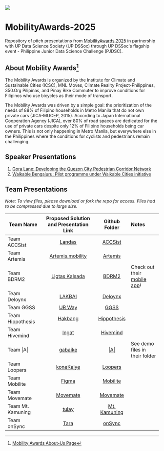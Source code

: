 <img src="https://scontent.fmnl25-4.fna.fbcdn.net/v/t39.30808-6/231224589_347492440424552_770858916976677193_n.png?_nc_cat=100&ccb=1-7&_nc_sid=cc71e4&_nc_eui2=AeHJdTPHaTVY53tAVCK4peAnlcOgzp9ZhjeVw6DOn1mGN3xW2haHDdXnZFv-bgkH0a-uTkY7emO_Erc6zFZTvzi9&_nc_ohc=ZPC5e7BIgGsQ7kNvwFPtEpa&_nc_oc=AdmkDfuZJf7oN1P5-KVEBN3Ua6NvvsQKUOnfmO-dnPtJy_YVR1i0nM6jRcRyLACos6g&_nc_zt=23&_nc_ht=scontent.fmnl25-4.fna&_nc_gid=w4fIVuIvkU242vW46007QA&oh=00_AfG8vBELMcxYChkVyEMRggibftDPJ_ZcxrE2pRAQuEc51w&oe=67FC518D">

# MobilityAwards-2025
Repository of pitch presentations from [MobilityAwards 2025](https://www.mobilityawards.org/) in partnership with UP Data Science Society (UP DSSoc) through UP DSSoc's flagship event - Philippine Junior Data Science Challenge (PJDSC).

## About Mobility Awards[^1]
The Mobility Awards is organized by the Institute for Climate and Sustainable Cities (ICSC), MNL Moves, Climate Reality Project-Philippines, 350.Org Pilipinas, and Pinay Bike Commuter to improve conditions for Filipinos who use bicycles as their mode of transport. 

The Mobility Awards was driven by a simple goal: the prioritization of the needs of 88% of Filipino households in Metro Manila that do not own private cars (JICA-MUCEP, 2015). According to Japan International Cooperation Agency (JICA), over 80% of road spaces are dedicated for the use of private cars despite only 12% of Filipino households being car owners. This is not only happening in Metro Manila, but everywhere else in the Philippines where the conditions for cyclists and pedestrians remain challenging.

[^1]: [Mobility Awards About-Us Page](https://www.mobilityawards.org/about/)

## Speaker Presentations

1. [Gora Lane: Developing the Quezon City Pedestrian Corridor Network](https://github.com/UP-DSSoc/MobilityAwards-2025/blob/main/Speaker%20Presentations/Program%20Proper%20-%20HACK-A-STREET.pdf)
2. [Walkable Bengaluru: Pilot programme under Walkable Cities initiative](https://github.com/UP-DSSoc/MobilityAwards-2025/blob/main/Speaker%20Presentations/Talk%20-%20Walkable%20Bengaluru.pdf)

## Team Presentations
_Note: To view files, please download or fork the repo for access. Files had to be compressed due to large size._

| **Team Name**  | **Proposed Solution and Presentation Link** | **Github Folder** | **Notes** |
| --- | :---: | :---: | :--- | 
| Team ACCSist | [Landas](https://github.com/UP-DSSoc/MobilityAwards-2025/blob/main/Team%20Presentations/Team%20ACSSist/%5BACCSist%5D%20HACK-A-STREET%20Pre-Work%20Kit1.pdf)| [ACCSist](https://github.com/UP-DSSoc/MobilityAwards-2025/tree/main/Team%20Presentations/Team%20ACSSist) |
| Team Artemis | [Artemis.mobility](https://github.com/UP-DSSoc/MobilityAwards-2025/blob/main/Team%20Presentations/Team%20Artemis/ArtemisPH-HACK-A-STREET-Pre-Work-Kit.pdf) | [Artemis](https://github.com/UP-DSSoc/MobilityAwards-2025/tree/main/Team%20Presentations/Team%20Artemis) | 
| Team BDRM2 |  [Ligtas Kalsada](https://github.com/UP-DSSoc/MobilityAwards-2025/blob/main/Team%20Presentations/Team%20BDRM2/LIGTAS%20PPT.pdf) | [BDRM2](https://github.com/UP-DSSoc/MobilityAwards-2025/tree/main/Team%20Presentations/Team%20BDRM2) | Check out their [mobile app](https://www.figma.com/design/HCAcomnxJ2i3IMPxKbnGty/Mobile-App?node-id=0-1&p=f&t=Ttdv2fT5yHx5qbkL-0)!|
| Team Deloynx | [LAKBAI](https://github.com/UP-DSSoc/MobilityAwards-2025/blob/main/Team%20Presentations/Team%20Delonyx/LAKBAI.pdf) | [Deloynx](https://github.com/UP-DSSoc/MobilityAwards-2025/tree/main/Team%20Presentations/Team%20Delonyx) | |
| Team GGSS |  [UR Way](https://github.com/UP-DSSoc/MobilityAwards-2025/blob/main/Team%20Presentations/Team%20GGSS/GGSS_URWAY.pdf) | [GGSS](https://github.com/UP-DSSoc/MobilityAwards-2025/tree/main/Team%20Presentations/Team%20GGSS) |
| Team Hippothesis | [Hakbang](https://github.com/UP-DSSoc/MobilityAwards-2025/blob/main/Team%20Presentations/Team%20Hippothesis/Team%20Hippothesis%20Presentation.pdf) | [Hippothesis](https://github.com/UP-DSSoc/MobilityAwards-2025/tree/main/Team%20Presentations/Team%20Hippothesis) |
| Team Hivemind | [Ingat](https://github.com/UP-DSSoc/MobilityAwards-2025/blob/main/Team%20Presentations/Team%20Hivemind/Hivemind%20HACK-A-STREET%20Pre-Work%20Kit.pdf) | [Hivemind](https://gith\|ub.com/UP-DSSoc/MobilityAwards-2025/tree/main/Team%20Presentations/Team%20Hivemind) |
| Team \|A\| | [gabaike](https://github.com/UP-DSSoc/MobilityAwards-2025/blob/main/Team%20Presentations/Team%20IAI/Team%20IAI_Gab.ai.ke.pdf)| [\|A\|](https://github.com/UP-DSSoc/MobilityAwards-2025/tree/main/Team%20Presentations/Team%20IAI) | See demo files in their folder |
| Team Loopers | [koneKalye](https://github.com/UP-DSSoc/MobilityAwards-2025/blob/main/Team%20Presentations/Team%20Loopers/koneKalye.pdf) | [Loopers](https://github.com/UP-DSSoc/MobilityAwards-2025/tree/main/Team%20Presentations/Team%20Loopers) |
| Team Mobilite | [Figma](https://www.figma.com/design/AxEBDUKvjQnyDMSfYPeGUi/Bagtas?node-id=2-11&t=dgStMMpRxpD9YImv-1) | [Mobilite](https://github.com/UP-DSSoc/MobilityAwards-2025/tree/main/Team%20Presentations/Team%20Mobilite) |
| Team Movemate | [Movemate](https://github.com/UP-DSSoc/MobilityAwards-2025/blob/main/Team%20Presentations/Team%20Movemate/Movemate%20Presentation.pdf) | [Movemate](https://github.com/UP-DSSoc/MobilityAwards-2025/tree/main/Team%20Presentations/Team%20Movemate) |
| Team Mt. Kamuning | [tulay](https://github.com/UP-DSSoc/MobilityAwards-2025/blob/main/Team%20Presentations/Team%20Mt.%20Kamuning/Mt.%20Kamuning%20HACK-A-STREET%20Pre-Work%20Kit.pdf) | [Mt. Kamuning](https://github.com/UP-DSSoc/MobilityAwards-2025/tree/main/Team%20Presentations/Team%20Mt.%20Kamuning) |
| Team onSync | [Tara](https://github.com/UP-DSSoc/MobilityAwards-2025/blob/main/Team%20Presentations/Team%20onSync/%5BOnSync%5D%20HACK-A-STREET%20Pre-WorkKit.pdf) | [onSync](https://github.com/UP-DSSoc/MobilityAwards-2025/tree/main/Team%20Presentations/Team%20onSync) |
